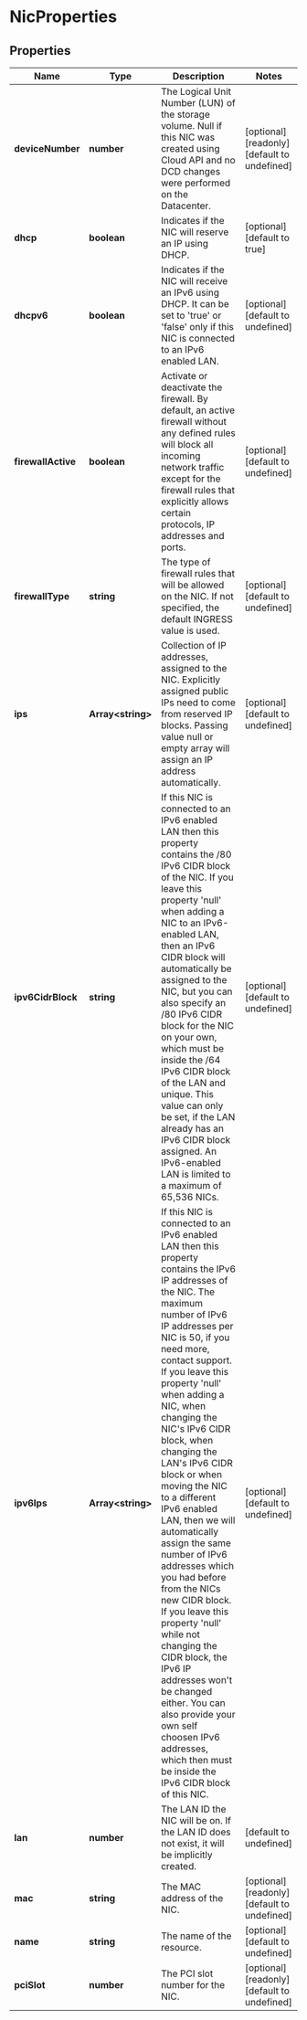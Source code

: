 # NicProperties

## Properties
| Name | Type | Description | Notes |
| ------------ | ------------- | ------------- | ------------- |
| **deviceNumber** | **number** | The Logical Unit Number (LUN) of the storage volume. Null if this NIC was created using Cloud API and no DCD changes were performed on the Datacenter. | [optional] [readonly] [default to undefined] |
| **dhcp** | **boolean** | Indicates if the NIC will reserve an IP using DHCP. | [optional] [default to true] |
| **dhcpv6** | **boolean** | Indicates if the NIC will receive an IPv6 using DHCP. It can be set to \'true\' or \'false\' only if this NIC is connected to an IPv6 enabled LAN. | [optional] [default to undefined] |
| **firewallActive** | **boolean** | Activate or deactivate the firewall. By default, an active firewall without any defined rules will block all incoming network traffic except for the firewall rules that explicitly allows certain protocols, IP addresses and ports. | [optional] [default to undefined] |
| **firewallType** | **string** | The type of firewall rules that will be allowed on the NIC. If not specified, the default INGRESS value is used. | [optional] [default to undefined] |
| **ips** | **Array&lt;string&gt;** | Collection of IP addresses, assigned to the NIC. Explicitly assigned public IPs need to come from reserved IP blocks. Passing value null or empty array will assign an IP address automatically. | [optional] [default to undefined] |
| **ipv6CidrBlock** | **string** | If this NIC is connected to an IPv6 enabled LAN then this property contains the /80 IPv6 CIDR block of the NIC. If you leave this property \'null\' when adding a NIC to an IPv6-enabled LAN, then an IPv6 CIDR block will automatically be assigned to the NIC, but you can also specify an /80 IPv6 CIDR block for the NIC on your own, which must be inside the /64 IPv6 CIDR block of the LAN and unique. This value can only be set, if the LAN already has an IPv6 CIDR block assigned. An IPv6-enabled LAN is limited to a maximum of 65,536 NICs. | [optional] [default to undefined] |
| **ipv6Ips** | **Array&lt;string&gt;** | If this NIC is connected to an IPv6 enabled LAN then this property contains the IPv6 IP addresses of the NIC. The maximum number of IPv6 IP addresses per NIC is 50, if you need more, contact support. If you leave this property \'null\' when adding a NIC, when changing the NIC\'s IPv6 CIDR block, when changing the LAN\'s IPv6 CIDR block or when moving the NIC to a different IPv6 enabled LAN, then we will automatically assign the same number of IPv6 addresses which you had before from the NICs new CIDR block. If you leave this property \'null\' while not changing the CIDR block, the IPv6 IP addresses won\'t be changed either. You can also provide your own self choosen IPv6 addresses, which then must be inside the IPv6 CIDR block of this NIC. | [optional] [default to undefined] |
| **lan** | **number** | The LAN ID the NIC will be on. If the LAN ID does not exist, it will be implicitly created. | [default to undefined] |
| **mac** | **string** | The MAC address of the NIC. | [optional] [readonly] [default to undefined] |
| **name** | **string** | The name of the  resource. | [optional] [default to undefined] |
| **pciSlot** | **number** | The PCI slot number for the NIC. | [optional] [readonly] [default to undefined] |


